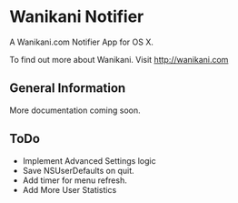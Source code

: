 Wanikani Notifier
=======================

A Wanikani.com Notifier App for OS X.

To find out more about Wanikani. Visit http://wanikani.com

General Information
------------

More documentation coming soon.


ToDo
------------
- Implement Advanced Settings logic
- Save NSUserDefaults on quit.
- Add timer for menu refresh.
- Add More User Statistics